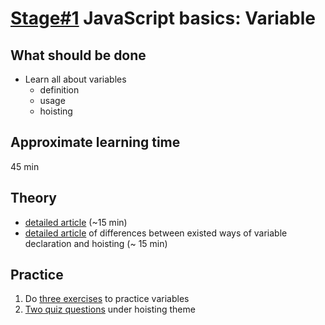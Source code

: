 # [Stage#1](../../) JavaScript basics: Variable

## What should be done

- Learn all about variables
  - definition
  - usage
  - hoisting

## Approximate learning time

45 min

## Theory

- [detailed article](https://javascript.info/variables) (~15 min)
- [detailed article](https://www.freecodecamp.org/news/how-to-declare-variables-in-javascript/) of differences between existed ways of variable declaration and hoisting (~ 15 min)

## Practice

1. Do [three exercises](https://developer.mozilla.org/en-US/docs/Learn/JavaScript/First_steps/Test_your_skills:_variables) to practice variables
2. [Two quiz questions](https://www.educative.io/courses/javascript-interview-handbook/quiz-hoisting) under hoisting theme
